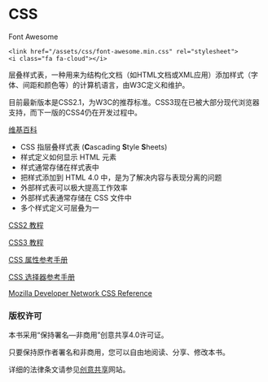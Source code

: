 # CSS

Font Awesome

```markup
<link href="/assets/css/font-awesome.min.css" rel="stylesheet">
<i class="fa fa-cloud"></i>
```

层叠样式表，一种用来为结构化文档（如HTML文档或XML应用）添加样式（字体、间距和颜色等）的计算机语言，由W3C定义和维护。

目前最新版本是CSS2.1，为W3C的推荐标准。CSS3现在已被大部分现代浏览器支持，而下一版的CSS4仍在开发过程中。

[维基百科](http://zh.wikipedia.org/wiki/%E5%B1%82%E5%8F%A0%E6%A0%B7%E5%BC%8F%E8%A1%A8)<sup><i class="ext-link"></i></sup>

* CSS 指层叠样式表 (**C**ascading **S**tyle **S**heets)
* 样式定义如何显示 HTML 元素
* 样式通常存储在样式表中
* 把样式添加到 HTML 4.0 中，是为了解决内容与表现分离的问题
* 外部样式表可以极大提高工作效率
* 外部样式表通常存储在 CSS 文件中
* 多个样式定义可层叠为一

[CSS2 教程](http://www.w3school.com.cn/css/index.asp)<sup><i class="ext-link"></i></sup>

[CSS3 教程](http://www.w3school.com.cn/css3/index.asp)<sup><i class="ext-link"></i></sup>

[CSS 属性参考手册](http://www.w3school.com.cn/cssref/index.asp)<sup><i class="ext-link"></i></sup>

[CSS 选择器参考手册](http://www.w3school.com.cn/cssref/css_selectors.asp)<sup><i class="ext-link"></i></sup>


[Mozilla Developer Network CSS Reference](https://developer.mozilla.org/en-US/docs/Web/CSS/Reference)<sup><i class="ext-link"></i></sup>


### 版权许可

本书采用“保持署名—非商用”创意共享4.0许可证。

只要保持原作者署名和非商用，您可以自由地阅读、分享、修改本书。

详细的法律条文请参见[创意共享](http://creativecommons.org/licenses/by-nc/4.0/)网站。
